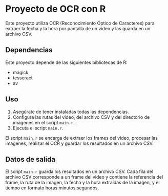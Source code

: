 # Proyecto de OCR con R

Este proyecto utiliza OCR (Reconocimiento Óptico de Caracteres) para extraer la fecha y la hora por pantalla de un video y las guarda en un archivo CSV.

## Dependencias

Este proyecto depende de las siguientes bibliotecas de R:

- magick
- tesseract
- av

## Uso

1. Asegúrate de tener instaladas todas las dependencias.
2. Configura las rutas del video, del archivo CSV y del directorio de imágenes en el script `main.r`.
3. Ejecuta el script `main.r`.

El script `main.r` se encarga de extraer los frames del video, procesar las imágenes, realizar el OCR y guardar los resultados en un archivo CSV.

## Datos de salida

El script `main.r` guarda los resultados en un archivo CSV. Cada fila del archivo CSV corresponde a un frame del video y contiene la referencia del frame, la ruta de la imagen, la fecha y la hora extraídas de la imagen, y el tiempo en formato horas:minutos:segundos.
